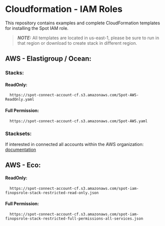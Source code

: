 # Cloudformation - IAM Roles

This repository contains examples and complete CloudFormation templates for installing the Spot IAM role.

> **_NOTE:_**  All templates are located in us-east-1, please be sure to run in that region or download to create stack in different region.    
> 
## AWS - Elastigroup / Ocean:
### Stacks:
#### ReadOnly: 
```
  https://spot-connect-account-cf.s3.amazonaws.com/Spot-AWS-ReadOnly.yaml
```
#### Full Permission:
```
  https://spot-connect-account-cf.s3.amazonaws.com/Spot-AWS.yaml
```

### Stacksets:
If interested in connected all accounts within the AWS organization: [documentation](/spotinst-examples/Utilities/AWS/StackSet/README.md)


## AWS - Eco:
#### ReadOnly:
```
  https://spot-connect-account-cf.s3.amazonaws.com/spot-iam-finopsrole-stack-restricted-read-only.json
```
#### Full Permission:
```
  https://spot-connect-account-cf.s3.amazonaws.com/spot-iam-finopsrole-stack-restricted-full-permissions-all-services.json
```